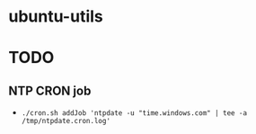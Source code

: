 # ubuntu-utils

# TODO

NTP CRON job
-------------------
- `./cron.sh addJob 'ntpdate -u "time.windows.com" | tee -a /tmp/ntpdate.cron.log'`
